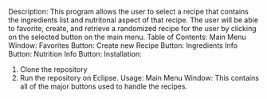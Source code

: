 Description: 
This program allows the user to select a recipe that contains the ingredients list and nutritonal aspect of that recipe. 
The user will be able to favorite, create, and retrieve a randomized recipe for the user by clicking on the selected button on the main menu.
Table of Contents:
Main Menu Window:
Favorites Button:
Create new Recipe Button:
Ingredients Info Button:
Nutrition Info Button:
Installation:
1. Clone the repository
2. Run the repository on Eclipse.
Usage:
Main Menu Window: This contains all of the major buttons used to handle the recipes.
